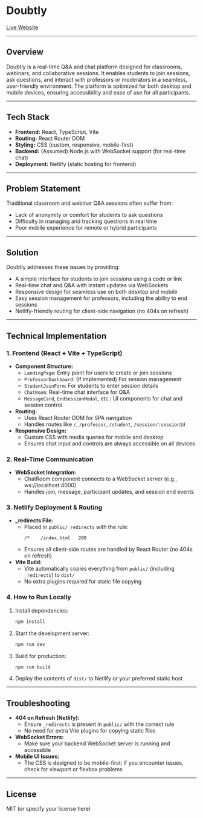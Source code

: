 # Doubtly

[Live Website](https://doubtly.netlify.app/)

---

## Overview
Doubtly is a real-time Q&A and chat platform designed for classrooms, webinars, and collaborative sessions. It enables students to join sessions, ask questions, and interact with professors or moderators in a seamless, user-friendly environment. The platform is optimized for both desktop and mobile devices, ensuring accessibility and ease of use for all participants.

---

## Tech Stack
- **Frontend:** React, TypeScript, Vite
- **Routing:** React Router DOM
- **Styling:** CSS (custom, responsive, mobile-first)
- **Backend:** (Assumed) Node.js with WebSocket support (for real-time chat)
- **Deployment:** Netlify (static hosting for frontend)

---

## Problem Statement
Traditional classroom and webinar Q&A sessions often suffer from:
- Lack of anonymity or comfort for students to ask questions
- Difficulty in managing and tracking questions in real time
- Poor mobile experience for remote or hybrid participants

---

## Solution
Doubtly addresses these issues by providing:
- A simple interface for students to join sessions using a code or link
- Real-time chat and Q&A with instant updates via WebSockets
- Responsive design for seamless use on both desktop and mobile
- Easy session management for professors, including the ability to end sessions
- Netlify-friendly routing for client-side navigation (no 404s on refresh)

---

## Technical Implementation

### 1. **Frontend (React + Vite + TypeScript)**
- **Component Structure:**
  - `LandingPage`: Entry point for users to create or join sessions
  - `ProfessorDashboard`: (If implemented) For session management
  - `StudentJoinForm`: For students to enter session details
  - `ChatRoom`: Real-time chat interface for Q&A
  - `MessageCard`, `EndSessionModal`, etc.: UI components for chat and session control
- **Routing:**
  - Uses React Router DOM for SPA navigation
  - Handles routes like `/`, `/professor`, `/student`, `/session/:sessionId`
- **Responsive Design:**
  - Custom CSS with media queries for mobile and desktop
  - Ensures chat input and controls are always accessible on all devices

### 2. **Real-Time Communication**
- **WebSocket Integration:**
  - ChatRoom component connects to a WebSocket server (e.g., ws://localhost:4000)
  - Handles join, message, participant updates, and session end events

### 3. **Netlify Deployment & Routing**
- **_redirects File:**
  - Placed in `public/_redirects` with the rule:
    ```
    /*    /index.html   200
    ```
  - Ensures all client-side routes are handled by React Router (no 404s on refresh)
- **Vite Build:**
  - Vite automatically copies everything from `public/` (including `_redirects`) to `dist/`
  - No extra plugins required for static file copying

### 4. **How to Run Locally**
1. Install dependencies:
   ```bash
   npm install
   ```
2. Start the development server:
   ```bash
   npm run dev
   ```
3. Build for production:
   ```bash
   npm run build
   ```
4. Deploy the contents of `dist/` to Netlify or your preferred static host

---

## Troubleshooting
- **404 on Refresh (Netlify):**
  - Ensure `_redirects` is present in `public/` with the correct rule
  - No need for extra Vite plugins for copying static files
- **WebSocket Errors:**
  - Make sure your backend WebSocket server is running and accessible
- **Mobile UI Issues:**
  - The CSS is designed to be mobile-first; if you encounter issues, check for viewport or flexbox problems

---

## License
MIT (or specify your license here)
